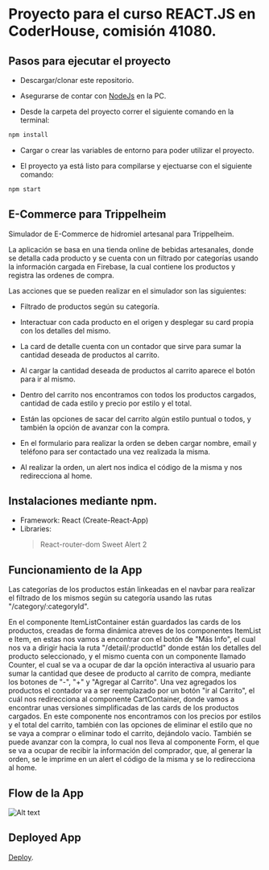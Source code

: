 # Proyecto para el curso REACT.JS en CoderHouse, comisión 41080.

## Pasos para ejecutar el proyecto

- Descargar/clonar este repositorio.

- Asegurarse de contar con [NodeJs](https://nodejs.org/en/) en la PC.

- Desde la carpeta del proyecto correr el siguiente comando en la terminal:

```sh
npm install
```
- Cargar o crear las variables de entorno para poder utilizar el proyecto.

- El proyecto ya está listo para compilarse y ejectuarse con el siguiente comando:

```sh
npm start
```

## E-Commerce para Trippelheim

Simulador de E-Commerce de hidromiel artesanal para Trippelheim.

La aplicación se basa en una tienda online de bebidas artesanales, donde se detalla cada producto y se cuenta con un filtrado por categorías usando la información cargada en Firebase, la cual contiene los productos y registra las ordenes de compra.

Las acciones que se pueden realizar en el simulador son las siguientes:

- Filtrado de productos según su categoría.  

- Interactuar con cada producto en el origen y desplegar su card propia con los detalles del mismo. 

- La card de detalle cuenta con un contador que sirve para sumar la cantidad deseada de productos al carrito.

- Al cargar la cantidad deseada de productos al carrito aparece el botón para ir al mismo.

- Dentro del carrito nos encontramos con todos los productos cargados, cantidad de cada estilo y precio por estilo y el total.

- Están las opciones de sacar del carrito algún estilo puntual o todos, y también la opción de avanzar con la compra.

- En el formulario para realizar la orden se deben cargar nombre, email y teléfono para ser contactado una vez realizada la misma.

- Al realizar la orden, un alert nos indica el código de la misma y nos redirecciona al home.

## Instalaciones mediante npm.

- Framework: React (Create-React-App)
- Libraries:
  > React-router-dom
  > Sweet Alert 2

## Funcionamiento de la App

Las categorías de los productos están linkeadas en el navbar para realizar el filtrado de los mismos según su categoría usando las rutas "/category/:categoryId". 

En el componente ItemListContainer están guardados las cards de los productos, creadas de forma dinámica atreves de los componentes ItemList e Item, en estas nos vamos a encontrar con el botón de "Más Info", el cual nos va a dirigir hacia la ruta "/detail/:productId" donde están los detalles del producto seleccionado, y el mismo cuenta con un componente llamado Counter, el cual se va a ocupar de dar la opción interactiva al usuario para sumar la cantidad que desee de producto al carrito de compra, mediante los botones de "-", "+" y "Agregar al Carrito". Una vez agregados los productos el contador va a ser reemplazado por un botón "ir al Carrito", el cuál nos redirecciona al componente CartContainer, donde vamos a encontrar unas versiones simplificadas de las cards de los productos cargados. En este componente nos encontramos con los precios por estilos y el total del carrito, también con las opciones de eliminar el estilo que no se vaya a comprar o eliminar todo el carrito, dejándolo vacío. También se puede avanzar con la compra, lo cual nos lleva al componente Form, el que se va a ocupar de recibir la información del comprador, que, al generar la orden, se le imprime en un alert el código de la misma y se lo redirecciona al home.

## Flow de la App 

![Alt text](trippelcommerce.gif)

## Deployed App

[Deploy](https://tienda-zacutti.vercel.app).
